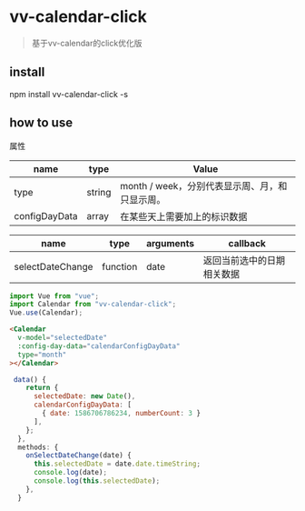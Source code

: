 # vv-calendar-click

> 基于vv-calendar的click优化版



## install

npm install vv-calendar-click -s

## how to use

属性

| name          | type   | Value                                          |
| ------------- | ------ | ---------------------------------------------- |
| type          | string | month / week，分别代表显示周、月，和只显示周。 |
| configDayData | array  | 在某些天上需要加上的标识数据                   |

| name             | type     | arguments | callback                   |
| ---------------- | -------- | --------- | -------------------------- |
| selectDateChange | function | date      | 返回当前选中的日期相关数据 |

```javascript
import Vue from "vue";
import Calendar from "vv-calendar-click";
Vue.use(Calendar);
```

```html
<Calendar
  v-model="selectedDate"
  :config-day-data="calendarConfigDayData"
  type="month"
></Calendar>
```
```javascript
 data() {
    return {
      selectedDate: new Date(),
      calendarConfigDayData: [
        { date: 1586706786234, numberCount: 3 }
      ],
    };
  },
  methods: {
    onSelectDateChange(date) {
      this.selectedDate = date.date.timeString;
      console.log(date);
      console.log(this.selectedDate);
    },
  }
```


